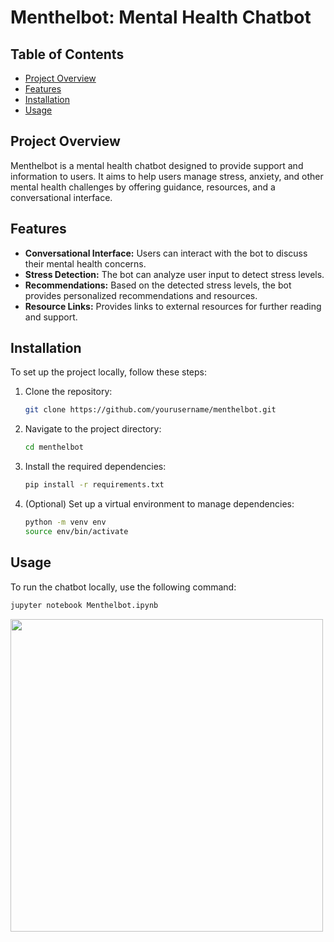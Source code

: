 # Menthelbot: Mental Health Chatbot

## Table of Contents
- [Project Overview](#project-overview)
- [Features](#features)
- [Installation](#installation)
- [Usage](#usage)

## Project Overview
Menthelbot is a mental health chatbot designed to provide support and information to users. It aims to help users manage stress, anxiety, and other mental health challenges by offering guidance, resources, and a conversational interface.

## Features
- **Conversational Interface:** Users can interact with the bot to discuss their mental health concerns.
- **Stress Detection:** The bot can analyze user input to detect stress levels.
- **Recommendations:** Based on the detected stress levels, the bot provides personalized recommendations and resources.
- **Resource Links:** Provides links to external resources for further reading and support.

## Installation
To set up the project locally, follow these steps:

1. Clone the repository:
    ```bash
    git clone https://github.com/yourusername/menthelbot.git
    ```

2. Navigate to the project directory:
    ```bash
    cd menthelbot
    ```

3. Install the required dependencies:
    ```bash
    pip install -r requirements.txt
    ```

4. (Optional) Set up a virtual environment to manage dependencies:
    ```bash
    python -m venv env
    source env/bin/activate
    ```

## Usage
To run the chatbot locally, use the following command:
```bash
jupyter notebook Menthelbot.ipynb
```

<img src="https://user-images.githubusercontent.com/74038190/212284136-03988914-d899-44b4-b1d9-4eeccf656e44.gif" width="500">
